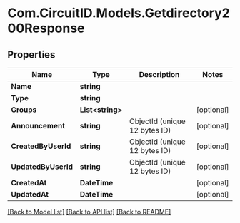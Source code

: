 
# Com.CircuitID.Models.Getdirectory200Response

## Properties

Name | Type | Description | Notes
------------ | ------------- | ------------- | -------------
**Name** | **string** |  | 
**Type** | **string** |  | 
**Groups** | **List&lt;string&gt;** |  | [optional] 
**Announcement** | **string** | ObjectId (unique 12 bytes ID) | [optional] 
**CreatedByUserId** | **string** | ObjectId (unique 12 bytes ID) | [optional] 
**UpdatedByUserId** | **string** | ObjectId (unique 12 bytes ID) | [optional] 
**CreatedAt** | **DateTime** |  | [optional] 
**UpdatedAt** | **DateTime** |  | [optional] 

[[Back to Model list]](../README.md#documentation-for-models)
[[Back to API list]](../README.md#documentation-for-api-endpoints)
[[Back to README]](../README.md)

